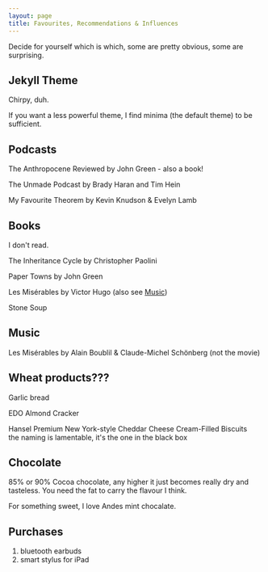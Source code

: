 ```yaml
---
layout: page
title: Favourites, Recommendations & Influences
---
```


Decide for yourself which is which, some are pretty obvious, some are surprising. 

## Jekyll Theme
Chirpy, duh.

If you want a less powerful theme, I find minima (the default theme) to be sufficient.

## Podcasts

The Anthropocene Reviewed by John Green - also a book!

The Unmade Podcast by Brady Haran and Tim Hein

My Favourite Theorem by Kevin Knudson & Evelyn Lamb

## Books

I don't read.

The Inheritance Cycle by Christopher Paolini

Paper Towns by John Green

Les Misérables by Victor Hugo (also see [Music](#music))

Stone Soup

## Music

Les Misérables by Alain Boublil & Claude-Michel Schönberg (not the movie)

## Wheat products???

Garlic bread

EDO Almond Cracker

Hansel Premium New York-style Cheddar Cheese Cream-Filled Biscuits \
the naming is lamentable, it's the one in the black box

## Chocolate

85% or 90% Cocoa chocolate, any higher it just becomes really dry and tasteless. You need the fat to carry the flavour I think.

For something sweet, I love Andes mint chocalate.

## Purchases

1. bluetooth earbuds
2. smart stylus for iPad